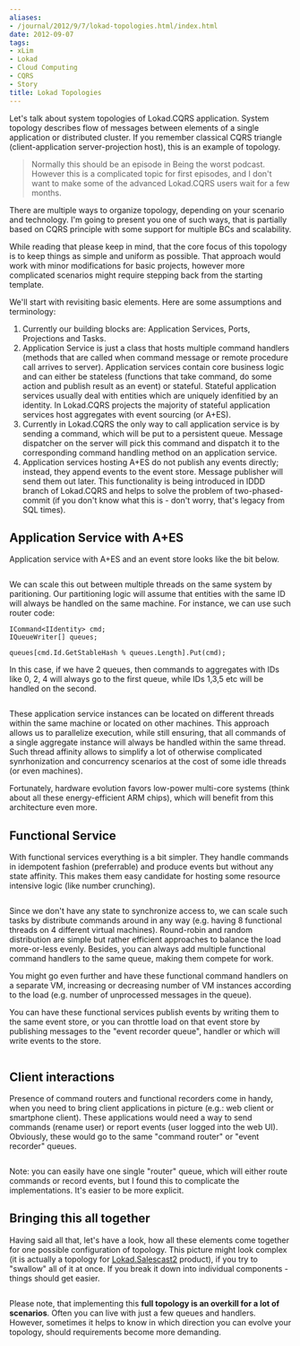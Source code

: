 ```yaml
---
aliases:
- /journal/2012/9/7/lokad-topologies.html/index.html
date: 2012-09-07
tags:
- xLim
- Lokad
- Cloud Computing
- CQRS
- Story
title: Lokad Topologies
---
```

<p>Let's talk about system topologies of Lokad.CQRS application. System topology describes flow of messages between elements of a single application or distributed cluster. If you remember classical CQRS triangle (client-application server-projection host), this is an example of topology.</p>

<blockquote>
  <p>Normally this should be an episode in Being the worst podcast. However this is a complicated  topic for first episodes, and I don't want to make some of the advanced Lokad.CQRS users wait for a few months.</p>
</blockquote>

<p>There are multiple ways to organize topology, depending on your scenario and technology. I'm going to present you one of such ways, that is partially based on CQRS principle with some support for multiple BCs and scalability.</p>

<p>While reading that please keep in mind, that the core focus of this topology is to keep things as simple and uniform as possible. That approach would work with minor modifications for basic projects, however more complicated scenarios might require stepping back from the starting template.</p>

<p>We'll start with revisiting basic elements. Here are some assumptions and terminology:</p>

<ol>
<li>Currently our building blocks are: Application Services, Ports, Projections and Tasks. </li>
<li>Application Service is just a class that hosts multiple command handlers (methods that are called when command message or remote procedure call arrives to server). Application services contain core business logic and can either be stateless (functions that take command, do some action and publish result as an event) or stateful. Stateful application services usually deal with entities which are uniquely idenfitied by an identity. In Lokad.CQRS projects the majority of stateful application services host aggregates with event sourcing (or A+ES).</li>
<li>Currently in Lokad.CQRS the only way to call application service is by sending a command, which will be put to a persistent queue. Message dispatcher on the server will pick this command and dispatch it to the corresponding command handling method on an application service.</li>
<li>Application services hosting A+ES do not publish any events directly; instead, they append events to the event store. Message publisher will send them out later. This functionality is being introduced in IDDD branch of Lokad.CQRS and helps to solve the problem of two-phased-commit (if you don't know what this is - don't worry, that's legacy from SQL times).</li>
</ol>

<h2>Application Service with A+ES</h2>

<p>Application service with A+ES and an event store looks like the bit below.</p>

<p><span class="full-image-block ssNonEditable"><span><img src="/storage/uploads/2012/09/2012-09-07_simple-entity2.png?__SQUARESPACE_CACHEVERSION=1347034835172" alt=""/></span></span></p>

<p>We can scale this out between multiple threads on the same system by paritioning. Our partitioning logic will assume that entities with the same ID will always be handled on the same machine. For instance, we can use such router code:</p>

<pre><code>ICommand&lt;IIdentity&gt; cmd;
IQueueWriter[] queues;

queues[cmd.Id.GetStableHash % queues.Length].Put(cmd);
</code></pre>

<p>In this case, if we have 2 queues, then commands to aggregates with IDs like 0, 2, 4 will always go to the first queue, while IDs 1,3,5 etc will be handled on the second.</p>

<p><span class="full-image-block ssNonEditable"><span><img src="/storage/uploads/2012/09/2012-09-07_entity-partitioned.png?__SQUARESPACE_CACHEVERSION=1347034632166" alt=""/></span></span></p>

<p>These application service instances can be located on different threads within the same machine or located on other machines. This approach allows us to parallelize execution, while still ensuring, that all commands of a single aggregate instance will always be handled within the same thread. Such thread affinity allows to simplify a lot of otherwise complicated synrhonization and concurrency scenarios at the cost of some idle threads (or even machines). </p>

<p>Fortunately, hardware evolution favors low-power multi-core systems (think about all these energy-efficient ARM chips), which will benefit from this architecture even more.</p>

<h2>Functional Service</h2>

<p>With functional services everything is a bit simpler. They handle commands in idempotent fashion (preferrable) and produce events but without any state affinity. This makes them easy candidate for hosting some resource intensive  logic (like number crunching).</p>

<p><span class="full-image-block ssNonEditable"><span><img src="/storage/uploads/2012/09/2012-09-07_func-simple.png?__SQUARESPACE_CACHEVERSION=1347034677554" alt=""/></span></span></p>

<p>Since we don't have any state to synchronize access to, we can scale such tasks by distribute commands around in any way (e.g. having 8 functional threads on 4 different virtual machines). Round-robin and random distribution are simple but rather efficient approaches to balance the load more-or-less evenly. Besides, you can always add multiple functional command handlers to the same queue, making them compete for work.</p>

<p>You might go even further and have these functional command handlers on a separate VM, increasing or decreasing number of VM instances according to the load (e.g. number of unprocessed messages in the queue).</p>

<p>You can have these functional services publish events by writing them to the same event store, or you can throttle load on that event store by publishing messages to the "event recorder queue", handler or which will write events to the store.</p>

<p><span class="full-image-block ssNonEditable"><span><img src="/storage/uploads/2012/09/2012-09-07_func-deferred.png?__SQUARESPACE_CACHEVERSION=1347034660848" alt=""/></span></span></p>

<h2>Client interactions</h2>

<p>Presence of command routers and functional recorders come in handy, when you need to bring client applications in picture (e.g.: web client or smartphone client). These applications would need a way to send commands (rename user) or report events (user logged into the web UI). Obviously, these would go to the same "command router" or "event recorder" queues. </p>

<p><span class="full-image-block ssNonEditable"><span><img src="/storage/uploads/2012/09/2012-09-07_client.png?__SQUARESPACE_CACHEVERSION=1347034694357" alt=""/></span></span></p>

<p>Note: you can easily have one single "router" queue, which will either route commands or record events, but I found this to complicate the implementations. It's easier to be more explicit.</p>

<h2>Bringing this all together</h2>

<p>Having said all that, let's have a look, how all these elements come together for one possible configuration of topology. This picture might look complex (it is actually a topology for <a href="http://www.lokad.com/salescast-sales-forecasting-software.ashx">Lokad.Salescast2</a> product), if you try to "swallow" all of it at once. If you break it down into individual components - things should get easier.</p>

<p><span class="full-image-block ssNonEditable"><span><img src="/storage/uploads/2012/09/2012-09-07_s2.png?__SQUARESPACE_CACHEVERSION=1347034712804" alt=""/></span></span></p>

<p>Please note, that implementing this <strong>full topology is an overkill for a lot of scenarios</strong>. Often you can live with just a few queues and handlers. However, sometimes it helps to know in which direction you can evolve your topology, should requirements become more demanding.</p>

